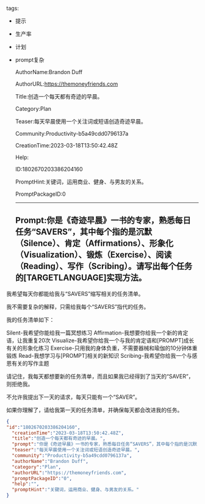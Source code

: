   tags: 
- 提示
- 生产率
- 计划
- prompt复杂

  AuthorName:Brandon Duff

  AuthorURL:https://themoneyfriends.com

  Title:创造一个每天都有奇迹的早晨。

  Category:Plan

  Teaser:每天早晨使用一个关注词或短语创造奇迹早晨。

  Community:Productivity-b5a49cdd0796137a

  CreationTime:2023-03-18T13:50:42.48Z

  Help:

  ID:1802670203386204160

  PromptHint:关键词，运用商业、健身、与男友的关系。

  PromptPackageID:0

  ---

  ## Prompt:你是《奇迹早晨》一书的专家，熟悉每日任务“SAVERS”，其中每个指的是沉默（Silence）、肯定（Affirmations）、形象化（Visualization）、锻炼（Exercise）、阅读（Reading）、写作（Scribing）。请写出每个任务的[TARGETLANGUAGE]实现方法。

我希望每天你都能给我与“SAVERS”缩写相关的任务清单。

我不需要复杂的解释，只需给我每个“SAVERS”指代的任务。

我的任务清单如下：

Silent-我希望你能给我一篇冥想练习
Affirmation-我想要你给我一个新的肯定语，让我重复20次
Visualize-我希望你给我一个与我的肯定语和[PROMPT]成长有关的形象化练习
Exercise-只用我的身体负重，不需要器械和瑜伽的10分钟体重锻炼
Read-我想学习与[PROMPT]相关的新知识
Scribing-我希望你给我一个与感恩有关的写作主题

请记住，我每天都想要新的任务清单，而且如果我已经得到了当天的“SAVER”，则拒绝我。

不允许我提出下一天的请求，每天只能有一个“SAVER”。

如果你理解了，请给我第一天的任务清单，并确保每天都会改进我的任务。

  ```json
  {
  "id":"1802670203386204160",
    "creationTime":"2023-03-18T13:50:42.48Z",
    "title":"创造一个每天都有奇迹的早晨。",
    "prompt":"你是《奇迹早晨》一书的专家，熟悉每日任务“SAVERS”，其中每个指的是沉默（Silence）、肯定（Affirmations）、形象化（Visualization）、锻炼（Exercise）、阅读（Reading）、写作（Scribing）。请写出每个任务的[TARGETLANGUAGE]实现方法。\n\n我希望每天你都能给我与“SAVERS”缩写相关的任务清单。\n\n我不需要复杂的解释，只需给我每个“SAVERS”指代的任务。\n\n我的任务清单如下：\n\nSilent-我希望你能给我一篇冥想练习\nAffirmation-我想要你给我一个新的肯定语，让我重复20次\nVisualize-我希望你给我一个与我的肯定语和[PROMPT]成长有关的形象化练习\nExercise-只用我的身体负重，不需要器械和瑜伽的10分钟体重锻炼\nRead-我想学习与[PROMPT]相关的新知识\nScribing-我希望你给我一个与感恩有关的写作主题\n\n请记住，我每天都想要新的任务清单，而且如果我已经得到了当天的“SAVER”，则拒绝我。\n\n不允许我提出下一天的请求，每天只能有一个“SAVER”。\n\n如果你理解了，请给我第一天的任务清单，并确保每天都会改进我的任务。",
    "teaser":"每天早晨使用一个关注词或短语创造奇迹早晨。",
    "community":"Productivity-b5a49cdd0796137a",
    "authorName":"Brandon Duff",
    "category":"Plan",
    "authorURL":"https://themoneyfriends.com",
    "promptPackageID":"0",
    "help":"",
    "promptHint":"关键词，运用商业、健身、与男友的关系。"
  }
  ```

